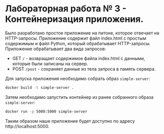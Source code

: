 # Лабораторная работа № 3 - Контейнеризация приложения.

Было разработано простое приложение на питоне, которое отвечает на HTTP-запросы. Приложение содержит файл index.html с простым содержимым и файл Python, который обрабатывает HTTP-запросы.
Приложение обрабатывает два вида запросов:
* GET `/` - возвращает содержимое файла index.html с данными, которые были записаны на сервер.
* POST `/post` - сохраняет данные из тела запроса в память сервера.

Для запуска приложения необходимо собрать образ `simple-server`:
```bash
docker build -t simple-server .
```

Затем необходимо запустить контейнер из ранее собранного образа `simple-server`:
```bash
docker run -p 5000:5000 simple-server
```

Таким образом наше приложение будет доступно по адресу http://localhost:5000.